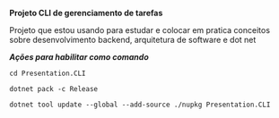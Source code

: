**Projeto CLI de gerenciamento de tarefas**

Projeto que estou usando para estudar e colocar em pratica conceitos sobre desenvolvimento backend, arquitetura de software e dot net

**_Ações para habilitar como comando_**

```shell
cd Presentation.CLI

dotnet pack -c Release

dotnet tool update --global --add-source ./nupkg Presentation.CLI
```

